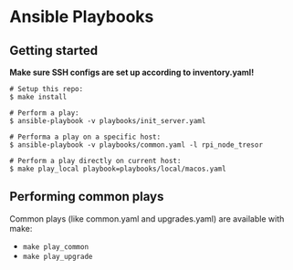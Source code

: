 # Ansible Playbooks

## Getting started

__Make sure SSH configs are set up according to inventory.yaml!__

```shell
# Setup this repo:
$ make install

# Perform a play:
$ ansible-playbook -v playbooks/init_server.yaml

# Performa a play on a specific host:
$ ansible-playbook -v playbooks/common.yaml -l rpi_node_tresor

# Perform a play directly on current host:
$ make play_local playbook=playbooks/local/macos.yaml
```

## Performing common plays

Common plays (like common.yaml and upgrades.yaml) are available with make:

- `make play_common`
- `make play_upgrade`
